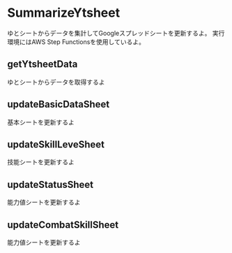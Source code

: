 # SummarizeYtsheet

ゆとシートからデータを集計してGoogleスプレッドシートを更新するよ。
実行環境にはAWS Step Functionsを使用しているよ。

## getYtsheetData

ゆとシートからデータを取得するよ

## updateBasicDataSheet

基本シートを更新するよ

## updateSkillLeveSheet

技能シートを更新するよ

## updateStatusSheet

能力値シートを更新するよ

## updateCombatSkillSheet

能力値シートを更新するよ
